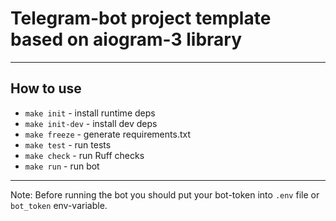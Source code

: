 # Telegram-bot project template based on aiogram-3 library

-----

## How to use

- `make init` - install runtime deps
- `make init-dev` - install dev deps
- `make freeze` - generate requirements.txt
- `make test` - run tests
- `make check` - run Ruff checks
- `make run` - run bot
---
Note: Before running the bot you should put your bot-token into `.env` file
or `bot_token` env-variable.
